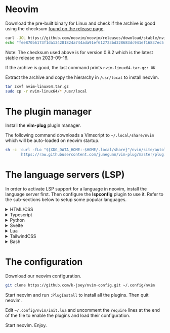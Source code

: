 # Neovim

Download the pre-built binary for Linux and check if the archive is good using
the checksum [found on the release page](https://github.com/neovim/neovim/releases/tag/stable).

```bash
curl -JOL https://github.com/neovim/neovim/releases/download/stable/nvim-linux64.tar.gz
echo "fee870b6173f1da134281824a744ada91ef612723bd328683dc941ef16837ec5  nvim-linux64.tar.gz" | sha256sum -c -
```

Note: The checksum used above is for version 0.9.2 which is the latest stable
release on 2023-09-16.

If the archive is good, the last command prints `nvim-linux64.tar.gz: OK`

Extract the archive and copy the hierarchy in `/usr/local` to install neovim.

```bash
tar zxvf nvim-linux64.tar.gz
sudo cp -r nvim-linux64/* /usr/local
```

# The plugin manager

Install the **vim-plug** plugin manager.

The following command downloads a Vimscript to `~/.local/share/nvim` which
will be auto-loaded on neovim startup.

```bash
sh -c 'curl -fLo "${XDG_DATA_HOME:-$HOME/.local/share}"/nvim/site/autoload/plug.vim --create-dirs \
       https://raw.githubusercontent.com/junegunn/vim-plug/master/plug.vim'
```

# The language servers (LSP)

In order to activate LSP support for a language in neovim, install the
language server first. Then configure the **lspconfig** plugin to use it.
Refer to the sub-sections below to setup some popular languages.

<details>
    <summary>HTML/CSS</summary>

Install the language server:

```bash
npm i -g vscode-langservers-extracted
```

Edit `~/.config/nvim/lua/lsp/lspconfig.lua` and add the following entries to
the `servers` list.

```lua
local servers = {
  ...
  'html',
  'cssls',
}
```
</details>

<details>
    <summary>Typescript</summary>

Install the language server:

```bash
npm i -g typescript typescript-language-server
```

Edit `~/.config/nvim/lua/lsp/lspconfig.lua` and add the following entries to
the `servers` list.

```lua
local servers = {
  ...
  'tsserver',
}
```
</details>

<details>
    <summary>Python</summary>

There are multiple language servers available for Python such as pyright,
python-lsp-server, pylyzer, etc. As of 2023-09-16, pyright is the only one to
provide easy local package resolution.

Install the **pyright** language server for Python.

```bash
pip install --user pyright
```

Pyright provides static type analysis only. For linting, a linter is needed as
a complement. Ruff is a fast and efficient Python linter developed in Rust.

Install the **ruff** linter by downloading a pre-built binary from its [GitHub
repositoy](https://github.com/astral-sh/ruff/releases).

```bash
curl -JOL https://github.com/astral-sh/ruff/releases/download/v0.0.290/ruff-x86_64-unknown-linux-gnu.tar.gz
tar zxvf ruff-x86_64-unknown-linux-gnu.tar.gz
sudo cp ruff /usr/local/bin/
```

In order to use Ruff inside neovim, install the **ruff-lsp** language server.

```bash
pip install --user ruff-lsp
```

Edit `~/.config/nvim/lua/lsp/lspconfig.lua` and add the following entries to
the `servers` list.

```lua
local servers = {
  ...
  'pyright',
  'ruff_lsp',
}
```
</details>

<details>
    <summary>Svelte</summary>

Install the language server:

```bash
npm i -g svelte-language-server
```

Note: This language server depends on the Typescript one, i.e. **tsserver**.

Edit `~/.config/nvim/lua/lsp/lspconfig.lua` and add the following entries to
the `servers` list.

```lua
local servers = {
  ...
  'svelte',
}
```
</details>

<details>
    <summary>Lua</summary>

Install the **lua-language-server** by downloading a pre-built binary from its
[GitHub repository](https://github.com/LuaLS/lua-language-server/releases).

```bash
curl -JOL https://github.com/LuaLS/lua-language-server/releases/download/3.7.0/lua-language-server-3.7.0-linux-x64.tar.gz
mkdir /opt/lua-language-server
tar zxvf lua-language-server-3.7.0-linux-x64.tar.gz --directory /opt/lua-language-server
```

Create a wrapper script at `/usr/local/bin/lua-language-server` because the
language server [expects to find the scripts in a fixed location relative to
the directory it is run from](https://github.com/LuaLS/lua-language-server/wiki/Getting-Started#command-line).

```bash
#!/bin/bash
exec "/opt/lua-language-server/bin/lua-language-server" "$@"
```

Make it executable with `sudo chmod +x /usr/local/bin/lua-language-server`.

Edit `~/.config/nvim/lua/lsp/lspconfig.lua` and add the following entries to
the `servers` list.

```lua
local servers = {
  ...
  'lua_ls',
}
```
</details>

<details>
    <summary>TailwindCSS</summary>

Install the language server:

```bash
npm i -g @tailwindcss/language-server
```

Edit `~/.config/nvim/lua/lsp/lspconfig.lua` and add the following entries to
the `servers` list.

```lua
local servers = {
  ...
  'tailwindcss',
}
```
</details>

<details>
    <summary>Bash</summary>

Install the language server:

```bash
npm i -g bash-language-server
```

Edit `~/.config/nvim/lua/lsp/lspconfig.lua` and add the following entries to
the `servers` list.

```lua
local servers = {
  ...
  'bashls',
}
```
</details>

# The configuration

Download our neovim configuration.

```bash
git clone https://github.com/k-joey/nvim-config.git ~/.config/nvim
```

Start neovim and run `:PlugInstall` to install all the plugins. Then quit
neovim.

Edit `~/.config/nvim/init.lua` and uncomment the `require` lines at the end of
the file to enable the plugins and load their configuration.

Start neovim. Enjoy.
